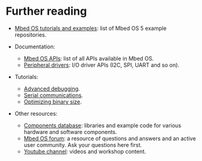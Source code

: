 # Further reading

- [Mbed OS tutorials and examples](../tutorials/index.html): list of Mbed OS 5 example repositories.

- Documentation:
    - [Mbed OS APIs](../apis/index.html): list of all APIs available in Mbed OS.
    - [Peripheral drivers](../apis/drivers.html): I/O driver APIs (I2C, SPI, UART and so on).

- Tutorials:
    - [Advanced debugging](../tutorials/debugging.html).
    - [Serial communications](../tutorials/serial-communication.html).
    - [Optimizing binary size](../tutorials/optimizing.html).

- Other resources:
    - [Components database](https://os.mbed.com/components/): libraries and example code for various hardware and software components.
    - [Mbed OS forum](https://os.mbed.com/forum/): a resource of questions and answers and an active user community. Ask your questions here first.
    - [Youtube channel](http://youtube.com/armmbed): videos and workshop content.
